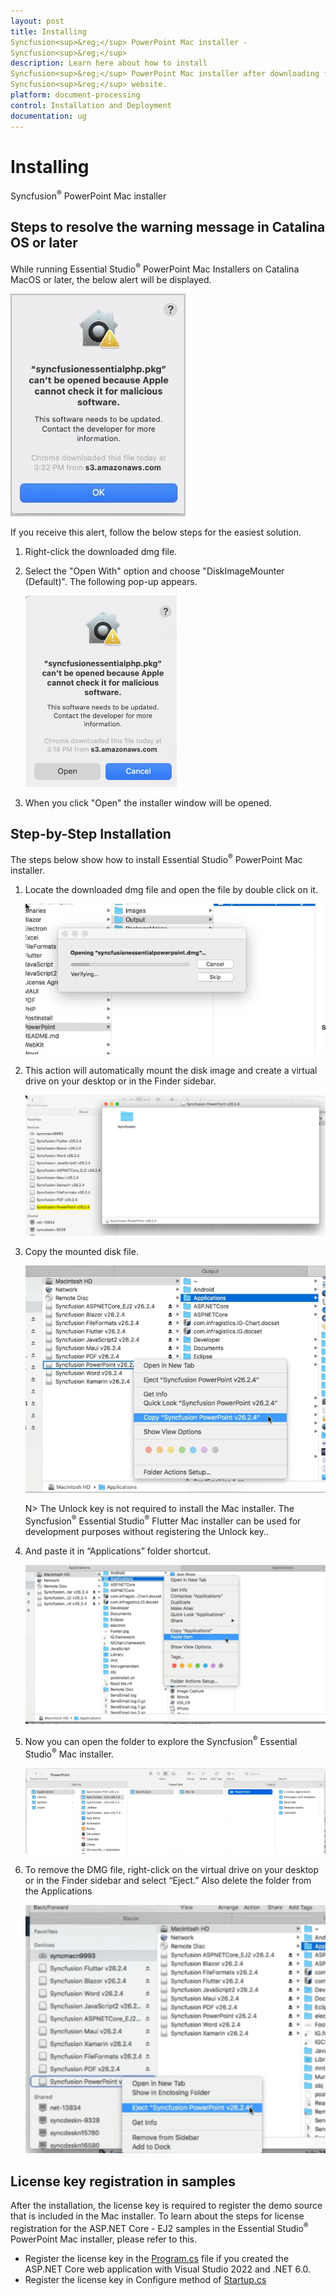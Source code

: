 ```yaml
---
layout: post
title: Installing 
Syncfusion<sup>&reg;</sup> PowerPoint Mac installer - 
Syncfusion<sup>&reg;</sup>
description: Learn here about how to install 
Syncfusion<sup>&reg;</sup> PowerPoint Mac installer after downloading from our 
Syncfusion<sup>&reg;</sup> website.
platform: document-processing
control: Installation and Deployment
documentation: ug
---
```


# Installing 
Syncfusion<sup>&reg;</sup> PowerPoint Mac installer

## Steps to resolve the warning message in Catalina OS or later

   While running Essential Studio<sup>&reg;</sup> PowerPoint Mac Installers on Catalina MacOS or later, the below alert will be displayed.

   ![Alert Image](images/Mac_Catalina_MacOS_Alert1.png)  
     
   If you receive this alert, follow the below steps for the easiest solution.   

   1.	Right-click the downloaded dmg file.
   2.	Select the "Open With" option and choose "DiskImageMounter (Default)". The following pop-up appears.

		![pop-up Image](images/Mac_Catalina_MacOS_Alert2.png)

   3.	When you click "Open" the installer window will be opened.

## Step-by-Step Installation

The steps below show how to install Essential Studio<sup>&reg;</sup> PowerPoint Mac installer.

1. Locate the downloaded dmg file and open the file by double click on it.

   ![Welcome wizard](images/Mac_Installer1.png)
   

2. This action will automatically mount the disk image and create a virtual drive on your desktop or in the Finder sidebar.

   ![license wizard](images/Mac_Installer2.png)   
   

3. Copy the mounted disk file.

   ![License confirmation wizard](images/Mac_Installer3.png)
   
   N> The Unlock key is not required to install the Mac installer. The 
Syncfusion<sup>&reg;</sup> Essential Studio<sup>&reg;</sup> Flutter Mac installer can be used for development purposes without registering the Unlock key..


4. And paste it in “Applications” folder shortcut.

   ![license wizard](images/Mac_Installer4.png)


5. Now you can open the folder to explore the 
Syncfusion<sup>&reg;</sup> Essential Studio<sup>&reg;</sup> Mac installer.

   ![Installation type wizard](images/Mac_Installer5.png)


6. To remove the DMG file, right-click on the virtual drive on your desktop or in the Finder sidebar and select “Eject.” Also delete the folder from the Applications

   ![Credential wizard](images/Mac_Installer6.png)

## License key registration in samples

After the installation, the license key is required to register the demo source that is included in the Mac installer. To learn about the steps for license registration for the ASP.NET Core - EJ2 samples in the Essential Studio<sup>&reg;</sup> PowerPoint Mac installer, please refer to this.

* Register the license key in the [Program.cs](https://ej2.syncfusion.com/aspnetcore/documentation/licensing/how-to-register-in-an-application#for-aspnet-core-application-using-net-60) file if you created the ASP.NET Core web application with Visual Studio 2022 and .NET 6.0.
* Register the license key in Configure method of [Startup.cs](https://ej2.syncfusion.com/aspnetcore/documentation/licensing/how-to-register-in-an-application#for-aspnet-core-application-using-net-50-or-net-31)